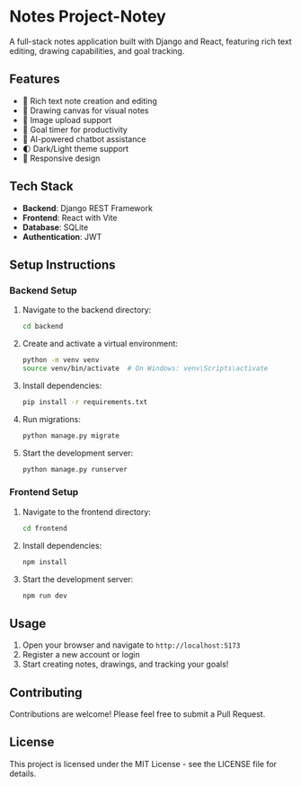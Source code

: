 # Notes Project-Notey

A full-stack notes application built with Django and React, featuring rich text editing, drawing capabilities, and goal tracking.

## Features

- 📝 Rich text note creation and editing
- 🎨 Drawing canvas for visual notes
- 📸 Image upload support
- 🎯 Goal timer for productivity
- 🤖 AI-powered chatbot assistance
- 🌓 Dark/Light theme support
- 📱 Responsive design

## Tech Stack

- **Backend**: Django REST Framework
- **Frontend**: React with Vite
- **Database**: SQLite
- **Authentication**: JWT

## Setup Instructions

### Backend Setup

1. Navigate to the backend directory:
   ```bash
   cd backend
   ```

2. Create and activate a virtual environment:
   ```bash
   python -m venv venv
   source venv/bin/activate  # On Windows: venv\Scripts\activate
   ```

3. Install dependencies:
   ```bash
   pip install -r requirements.txt
   ```

4. Run migrations:
   ```bash
   python manage.py migrate
   ```

5. Start the development server:
   ```bash
   python manage.py runserver
   ```

### Frontend Setup

1. Navigate to the frontend directory:
   ```bash
   cd frontend
   ```

2. Install dependencies:
   ```bash
   npm install
   ```

3. Start the development server:
   ```bash
   npm run dev
   ```

## Usage

1. Open your browser and navigate to `http://localhost:5173`
2. Register a new account or login
3. Start creating notes, drawings, and tracking your goals!

## Contributing

Contributions are welcome! Please feel free to submit a Pull Request.

## License

This project is licensed under the MIT License - see the LICENSE file for details. 
